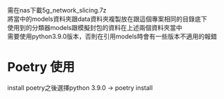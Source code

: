 需在nas下載5g_network_slicing.7z  
將當中的models資料夾跟data資料夾複製放在跟這個專案相同的目錄底下  
使用到的分類器models跟模擬封包的資料在上述兩個資料夾當中  
需要使用python3.9.0版本，否則在引用models時會有一些版本不適用的報錯 

# Poetry 使用
install poetry之後選擇python 3.9.0
-> poetry install
